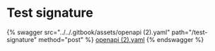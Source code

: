 # Test signature

{% swagger src="../../.gitbook/assets/openapi (2).yaml" path="/test-signature" method="post" %}
[openapi (2).yaml](<../../.gitbook/assets/openapi (2).yaml>)
{% endswagger %}
